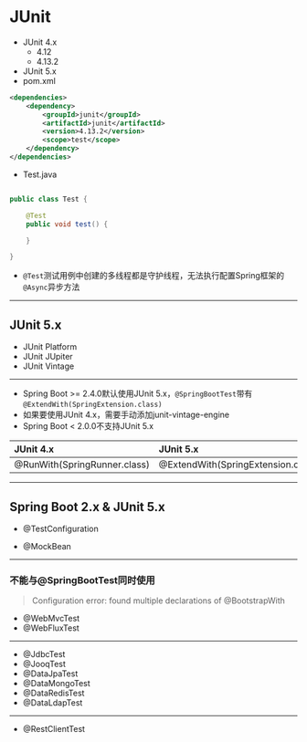 # JUnit

- JUnit 4.x
    - 4.12
    - 4.13.2
- JUnit 5.x
- pom.xml
```xml
<dependencies>
    <dependency>
        <groupId>junit</groupId>
        <artifactId>junit</artifactId>
        <version>4.13.2</version>
        <scope>test</scope>
    </dependency>
</dependencies>
```
- Test.java
```java

public class Test {

    @Test
    public void test() {

    }

}

```

- `@Test`测试用例中创建的多线程都是守护线程，无法执行配置Spring框架的`@Async`异步方法


---

## JUnit 5.x


- JUnit Platform
- JUnit JUpiter
- JUnit Vintage


---

- Spring Boot >= 2.4.0默认使用JUnit 5.x，`@SpringBootTest`带有`@ExtendWith(SpringExtension.class)`
- 如果要使用JUnit 4.x，需要手动添加junit-vintage-engine
- Spring Boot < 2.0.0不支持JUnit 5.x

| JUnit 4.x | JUnit 5.x|
| :- | :- |
| @RunWith(SpringRunner.class) | @ExtendWith(SpringExtension.class) |


---

## Spring Boot 2.x & JUnit 5.x

- @TestConfiguration

- @MockBean


---
### 不能与@SpringBootTest同时使用
> Configuration error: found multiple declarations of @BootstrapWith
- @WebMvcTest
- @WebFluxTest

---
- @JdbcTest
- @JooqTest
- @DataJpaTest
- @DataMongoTest
- @DataRedisTest
- @DataLdapTest

---


- @RestClientTest